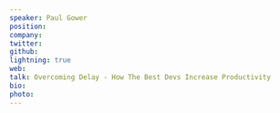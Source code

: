 ```yaml
---
speaker: Paul Gower
position:
company:
twitter:
github:
lightning: true
web:
talk: Overcoming Delay - How The Best Devs Increase Productivity
bio:
photo:
---
```

